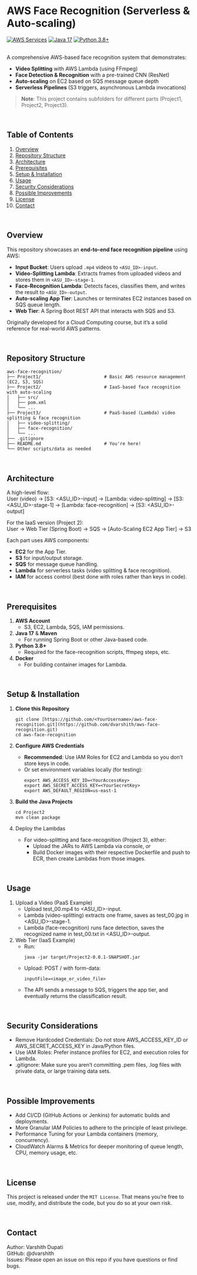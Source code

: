# AWS Face Recognition (Serverless & Auto-scaling)

[![AWS Services](https://img.shields.io/badge/AWS-EC2%2C%20S3%2C%20Lambda%2C%20SQS-orange)](https://aws.amazon.com/)
[![Java 17](https://img.shields.io/badge/Java-17-blue.svg)](https://www.java.com/)
[![Python 3.8+](https://img.shields.io/badge/Python-3.8+-blue.svg)](https://www.python.org/)

 </br>
A comprehensive AWS-based face recognition system that demonstrates:

- **Video Splitting** with AWS Lambda (using FFmpeg)
- **Face Detection & Recognition** with a pre-trained CNN (ResNet)  
- **Auto-scaling** on EC2 based on SQS message queue depth
- **Serverless Pipelines** (S3 triggers, asynchronous Lambda invocations)


> **Note**: This project contains subfolders for different parts (Project1, Project2, Project3).



 </br>
 
## Table of Contents

1. [Overview](#overview)  
2. [Repository Structure](#repository-structure)  
3. [Architecture](#architecture)  
4. [Prerequisites](#prerequisites)  
5. [Setup & Installation](#setup--installation)  
6. [Usage](#usage)  
7. [Security Considerations](#security-considerations)  
8. [Possible Improvements](#possible-improvements)  
9. [License](#license)  
10. [Contact](#contact)



 </br>
 
## Overview

This repository showcases an **end-to-end face recognition pipeline** using AWS:
- **Input Bucket**: Users upload `.mp4` videos to `<ASU_ID>-input`.
- **Video-Splitting Lambda**: Extracts frames from uploaded videos and stores them in `<ASU_ID>-stage-1`.
- **Face-Recognition Lambda**: Detects faces, classifies them, and writes the result to `<ASU_ID>-output`.
- **Auto-scaling App Tier**: Launches or terminates EC2 instances based on SQS queue length.
- **Web Tier**: A Spring Boot REST API that interacts with SQS and S3.

Originally developed for a Cloud Computing course, but it’s a solid reference for real-world AWS patterns.




 </br>
 
## Repository Structure
```
aws-face-recognition/
├── Project1/                        # Basic AWS resource management (EC2, S3, SQS)
├── Project2/                        # IaaS-based face recognition with auto-scaling
│   ├── src/
│   ├── pom.xml
│   └── ...
├── Project3/                        # PaaS-based (Lambda) video splitting & face recognition
│   ├── video-splitting/
│   ├── face-recognition/
│   └── ...
├── .gitignore
├── README.md                        # You're here!
└── Other scripts/data as needed
```


 </br>
 
## Architecture

A high-level flow: </br>
User (video) -> [S3: <ASU_ID>-input] -> [Lambda: video-splitting] -> [S3: <ASU_ID>-stage-1] -> [Lambda: face-recognition] -> [S3: <ASU_ID>-output]

For the IaaS version (Project 2): </br>
User -> Web Tier (Spring Boot) -> SQS -> [Auto-Scaling EC2 App Tier] -> S3

Each part uses AWS components:
- **EC2** for the App Tier.
- **S3** for input/output storage.
- **SQS** for message queue handling.
- **Lambda** for serverless tasks (video splitting & face recognition).
- **IAM** for access control (best done with roles rather than keys in code).




 </br>
 
## Prerequisites

1. **AWS Account**  
   - S3, EC2, Lambda, SQS, IAM permissions.
2. **Java 17** & **Maven**  
   - For running Spring Boot or other Java-based code.
3. **Python 3.8+**  
   - Required for the face-recognition scripts, ffmpeg steps, etc.
4. **Docker**  
   - For building container images for Lambda.




 </br>
 
## Setup & Installation

1. **Clone this Repository**
   ```
   git clone [https://github.com/<YourUsername>/aws-face-recognition.git](https://github.com/dvarshith/aws-face-recognition.git)
   cd aws-face-recognition
   ```

2. **Configure AWS Credentials**
   - **Recommended**: Use IAM Roles for EC2 and Lambda so you don’t store keys in code.
   - Or set environment variables locally (for testing):
     ```
     export AWS_ACCESS_KEY_ID=<YourAccessKey>
     export AWS_SECRET_ACCESS_KEY=<YourSecretKey>
     export AWS_DEFAULT_REGION=us-east-1
     ```

3. **Build the Java Projects**
   ```
   cd Project2
   mvn clean package
   ```

4. Deploy the Lambdas
   - For video-splitting and face-recognition (Project 3), either:
     - Upload the JARs to AWS Lambda via console, _or_
     - Build Docker images with their respective Dockerfile and push to ECR, then create Lambdas from those images.




 </br>
 
## Usage
1. Upload a Video (PaaS Example)
   - Upload test_00.mp4 to <ASU_ID>-input.
   - Lambda (video-splitting) extracts one frame, saves as test_00.jpg in <ASU_ID>-stage-1.
   - Lambda (face-recognition) runs face detection, saves the recognized name in test_00.txt in <ASU_ID>-output.
2. Web Tier (IaaS Example)
   - Run:
      ```
      java -jar target/Project2-0.0.1-SNAPSHOT.jar
      ```
   - Upload: POST / with form-data:
      ```
      inputFile=<image_or_video_file>
      ```
   - The API sends a message to SQS, triggers the app tier, and eventually returns the classification result.



 </br>

## Security Considerations
- Remove Hardcoded Credentials: Do not store AWS_ACCESS_KEY_ID or AWS_SECRET_ACCESS_KEY in Java/Python files.
- Use IAM Roles: Prefer instance profiles for EC2, and execution roles for Lambda.
- .gitignore: Make sure you aren’t committing .pem files, .log files with private data, or large training data sets.



 </br>

## Possible Improvements
- Add CI/CD (GitHub Actions or Jenkins) for automatic builds and deployments.
- More Granular IAM Policies to adhere to the principle of least privilege.
- Performance Tuning for your Lambda containers (memory, concurrency).
- CloudWatch Alarms & Metrics for deeper monitoring of queue length, CPU, memory usage, etc.



 </br>

## License
This project is released under the `MIT License`. That means you’re free to use, modify, and distribute the code, but you do so at your own risk.



 </br>

## Contact
Author: Varshith Dupati </br>
GitHub: @dvarshith </br>
Issues: Please open an issue on this repo if you have questions or find bugs. </br>
